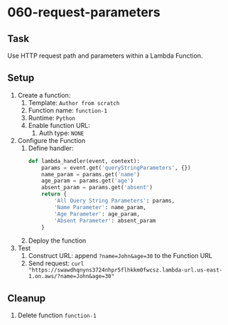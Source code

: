 # 060-request-parameters

## Task

Use HTTP request path and parameters within a Lambda Function.

## Setup

1. Create a function:
    1. Template: `Author from scratch`
    2. Function name: `function-1`
    3. Runtime: `Python`
    4. Enable function URL:
        1. Auth type: `NONE`
2. Configure the Function
    1. Define handler:
       ```python
       def lambda_handler(event, context):
           params = event.get('queryStringParameters', {})
           name_param = params.get('name')
           age_param = params.get('age')
           absent_param = params.get('absent')
           return {
               'All Query String Parameters': params, 
               'Name Parameter': name_param,
               'Age Parameter': age_param,
               'Absent Parameter': absent_param
           }
       ```
    2. Deploy the function
3. Test
    1. Construct URL: append `?name=John&age=30` to the Function URL
    2. Send request: `curl "https://swawdhqnyns3724nhpr5flhkkm0fwcsz.lambda-url.us-east-1.on.aws/?name=John&age=30"`

## Cleanup

1. Delete function `function-1`
